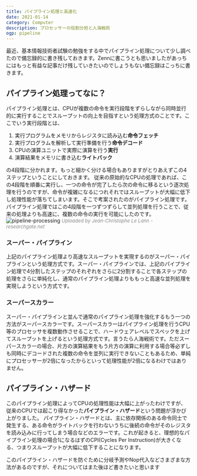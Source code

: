 ```yaml
---
title: パイプライン処理と高速化
date: 2021-01-14
category: Computer
description: プロセッサーの役割分担と人海戦術
ogp: pipeline
---
```


最近、基本情報技術者試験の勉強をする中でパイプライン処理について少し調べたので備忘録的に書き残しておきます。Zennに書こうとも思いましたがあっちにはもっと有益な記事だけ残していきたいのでしょうもない備忘録はこっちに書きます。

## パイプライン処理ってなに？
パイプライン処理とは、CPUが複数の命令を実行段階をずらしながら同時並行的に実行することでスループットの向上を目指すという処理方式のことです。ここでいう実行段階とは、
1. 実行プログラムをメモリからレジスタに読み込む**命令フェッチ**
2. 実行プログラムを解析して実行準備を行う**命令デコード**
3. CPUの演算ユニットで実際に演算を行う**実行**
4. 演算結果をメモリに書き込む**ライトバック**

の4段階に分かれます。もっと細かく分ける場合もありますがとりあえずこの4ステップということにしておきます。
従来の原始的なCPUの処理であれば、この4段階を順番に実行し、一つの命令が完了したら次の命令に移るという逐次処理を行うのですが、命令が複雑になるにつれそれではスループットが大幅に低下し処理性能が落ちてしまいます。そこで考案されたのがパイプライン処理です。パイプライン処理ではこの4段階を一つずつずらして並列処理を行うことで、従来の処理よりも高速に、複数の命令の実行を可能にしたのです。
![pipeline-processing](/media/pipeline.png)
<span style="font-style:italic; font-size: 13px; color:#888888;">Uploaded by Jean-Christophe Le Lann - researchgate.net</span><br>

### スーパー・パイプライン
上記のパイプライン処理より高速なスループットを実現するのがスーパー・パイプラインという処理方式です。スーパー・パイプラインでは、上記のパイプライン処理で4分割したステップのそれぞれをさらに2分割することで各ステップの処理をさらに単純化し、通常のパイプライン処理よりももっと高速な並列処理を実現しようという方式です。

### スーパースカラー
スーパー・パイプラインと並んで通常のパイプライン処理を強化するもう一つの方法がスーパースカラーです。スーパースカラーはパイプライン処理を行うCPU等のプロセッサを複数動作させることで、ハードウェアレベルでスペックを上げてスループットを上げるという処理方式です。言うたら人海戦術です。ただスーパースカラーの場合、片方の演算結果をもう片方の演算に利用する場合等必ずしも同時にデコードされた複数の命令を並列に実行できないこともあるため、単純にプロセッサーが2倍になったからといって処理性能が2倍になるわけではありません。

## パイプライン・ハザード
このパイプライン処理によってCPUの処理性能は大幅に上がったわけですが、従来のCPUでは起こり得なかった**パイプライン・ハザード**という問題が浮かび上がりました。
パイプライン・ハザードとは、主に依存関係のある命令同士で発生する、ある命令がライトバックを行わないうちに後続の命令がそのレジスタを読み込みに行ってしまう場合などのエラーです。これが起きると、理想的なパイプライン処理の場合1になるはずのCPI(Cycles Per Instruction)が大きくなる、つまりスループットが大幅に低下することになります。

このパイプライン・ハザードを防ぐために分岐予測やNop代入などさまざまな方法があるのですが、それについてはまた後ほど書きたいと思います
